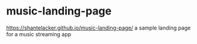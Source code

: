 # music-landing-page
https://shantelacker.github.io/music-landing-page/
a sample landing page for a music streaming app
